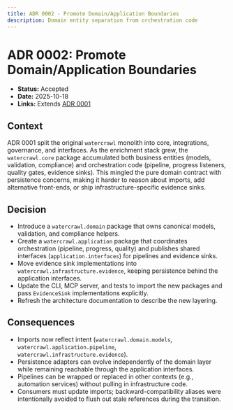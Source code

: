 ```yaml
---
title: ADR 0002 - Promote Domain/Application Boundaries
description: Domain entity separation from orchestration code
---
```


# ADR 0002: Promote Domain/Application Boundaries

- **Status:** Accepted
- **Date:** 2025-10-18
- **Links:** Extends [ADR 0001](0001-architecture-boundaries.md)

## Context

ADR 0001 split the original `watercrawl` monolith into core, integrations, governance, and interfaces. As the enrichment stack grew, the `watercrawl.core` package accumulated both business entities (models, validation, compliance) and orchestration code (pipeline, progress listeners, quality gates, evidence sinks). This mingled the pure domain contract with persistence concerns, making it harder to reason about imports, add alternative front-ends, or ship infrastructure-specific evidence sinks.

## Decision

- Introduce a `watercrawl.domain` package that owns canonical models, validation, and compliance helpers.
- Create a `watercrawl.application` package that coordinates orchestration (pipeline, progress, quality) and publishes shared interfaces (`application.interfaces`) for pipelines and evidence sinks.
- Move evidence sink implementations into `watercrawl.infrastructure.evidence`, keeping persistence behind the application interfaces.
- Update the CLI, MCP server, and tests to import the new packages and pass `EvidenceSink` implementations explicitly.
- Refresh the architecture documentation to describe the new layering.

## Consequences

- Imports now reflect intent (`watercrawl.domain.models`, `watercrawl.application.pipeline`, `watercrawl.infrastructure.evidence`).
- Persistence adapters can evolve independently of the domain layer while remaining reachable through the application interfaces.
- Pipelines can be wrapped or replaced in other contexts (e.g., automation services) without pulling in infrastructure code.
- Consumers must update imports; backward-compatibility aliases were intentionally avoided to flush out stale references during the transition.
